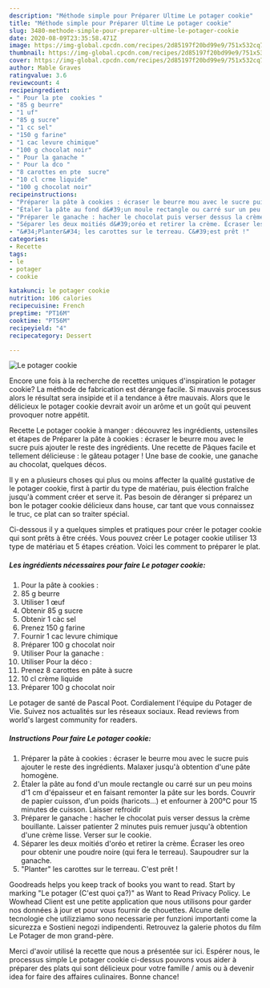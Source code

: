 ```yaml
---
description: "Méthode simple pour Préparer Ultime Le potager cookie"
title: "Méthode simple pour Préparer Ultime Le potager cookie"
slug: 3480-methode-simple-pour-preparer-ultime-le-potager-cookie
date: 2020-08-09T23:35:58.471Z
image: https://img-global.cpcdn.com/recipes/2d85197f20bd99e9/751x532cq70/le-potager-cookie-photo-principale-de-la-recette.jpg
thumbnail: https://img-global.cpcdn.com/recipes/2d85197f20bd99e9/751x532cq70/le-potager-cookie-photo-principale-de-la-recette.jpg
cover: https://img-global.cpcdn.com/recipes/2d85197f20bd99e9/751x532cq70/le-potager-cookie-photo-principale-de-la-recette.jpg
author: Mable Graves
ratingvalue: 3.6
reviewcount: 4
recipeingredient:
- " Pour la pte  cookies "
- "85 g beurre"
- "1 uf"
- "85 g sucre"
- "1 cc sel"
- "150 g farine"
- "1 cac levure chimique"
- "100 g chocolat noir"
- " Pour la ganache "
- " Pour la dco "
- "8 carottes en pte  sucre"
- "10 cl crme liquide"
- "100 g chocolat noir"
recipeinstructions:
- "Préparer la pâte à cookies : écraser le beurre mou avec le sucre puis ajouter le reste des ingrédients. Malaxer jusqu&#39;à obtention d&#39;une pâte homogène."
- "Étaler la pâte au fond d&#39;un moule rectangle ou carré sur un peu moins d&#39;1 cm d&#39;épaisseur et en faisant remonter la pâte sur les bords. Couvrir de papier cuisson, d&#39;un poids (haricots...) et enfourner à 200°C pour 15 minutes de cuisson. Laisser refroidir"
- "Préparer le ganache : hacher le chocolat puis verser dessus la crème bouillante. Laisser patienter 2 minutes puis remuer jusqu&#39;à obtention d&#39;une crème lisse. Verser sur le cookie."
- "Séparer les deux moitiés d&#39;oréo et retirer la crème. Écraser les oreo pour obtenir une poudre noire (qui fera le terreau). Saupoudrer sur la ganache."
- "&#34;Planter&#34; les carottes sur le terreau. C&#39;est prêt !"
categories:
- Recette
tags:
- le
- potager
- cookie

katakunci: le potager cookie 
nutrition: 106 calories
recipecuisine: French
preptime: "PT16M"
cooktime: "PT56M"
recipeyield: "4"
recipecategory: Dessert

---
```



![Le potager cookie](https://img-global.cpcdn.com/recipes/2d85197f20bd99e9/751x532cq70/le-potager-cookie-photo-principale-de-la-recette.jpg)

Encore une fois à la recherche de recettes uniques d'inspiration le potager cookie? La méthode de fabrication est dérange facile. Si mauvais processus alors le résultat sera insipide et il a tendance à être mauvais. Alors que le délicieux le potager cookie devrait avoir un arôme et un goût qui peuvent provoquer notre appétit.

Recette Le potager cookie à manger : découvrez les ingrédients, ustensiles et étapes de Préparer la pâte à cookies : écraser le beurre mou avec le sucre puis ajouter le reste des ingrédients. Une recette de Pâques facile et tellement délicieuse : le gâteau potager ! Une base de cookie, une ganache au chocolat, quelques décos.

Il y en a plusieurs choses qui plus ou moins affecter la qualité gustative de le potager cookie, first à partir du type de matériau, puis élection fraîche jusqu'à comment créer et serve it. Pas besoin de déranger si préparez un bon le potager cookie délicieux dans house, car tant que vous connaissez le truc, ce plat can so traiter spécial.


Ci-dessous il y a quelques simples et pratiques pour créer le potager cookie qui sont prêts à être créés. Vous pouvez créer Le potager cookie utiliser 13 type de matériau et 5 étapes création. Voici les comment to préparer le plat.

<!--inarticleads1-->

##### Les ingrédients nécessaires pour faire Le potager cookie:

1.   Pour la pâte à cookies :
1.  85 g beurre
1. Utiliser 1 œuf
1. Obtenir 85 g sucre
1. Obtenir 1 càc sel
1. Prenez 150 g farine
1. Fournir 1 cac levure chimique
1. Préparer 100 g chocolat noir
1. Utiliser  Pour la ganache :
1. Utiliser  Pour la déco :
1. Prenez 8 carottes en pâte à sucre
1.  10 cl crème liquide
1. Préparer 100 g chocolat noir


Le potager de santé de Pascal Poot. Cordialement l&#39;équipe du Potager de Vie. Suivez nos actualités sur les réseaux sociaux. Read reviews from world&#39;s largest community for readers. 

<!--inarticleads2-->

##### Instructions Pour faire Le potager cookie:

1. Préparer la pâte à cookies : écraser le beurre mou avec le sucre puis ajouter le reste des ingrédients. Malaxer jusqu&#39;à obtention d&#39;une pâte homogène.
1. Étaler la pâte au fond d&#39;un moule rectangle ou carré sur un peu moins d&#39;1 cm d&#39;épaisseur et en faisant remonter la pâte sur les bords. Couvrir de papier cuisson, d&#39;un poids (haricots...) et enfourner à 200°C pour 15 minutes de cuisson. Laisser refroidir
1. Préparer le ganache : hacher le chocolat puis verser dessus la crème bouillante. Laisser patienter 2 minutes puis remuer jusqu&#39;à obtention d&#39;une crème lisse. Verser sur le cookie.
1. Séparer les deux moitiés d&#39;oréo et retirer la crème. Écraser les oreo pour obtenir une poudre noire (qui fera le terreau). Saupoudrer sur la ganache.
1. &#34;Planter&#34; les carottes sur le terreau. C&#39;est prêt !


Goodreads helps you keep track of books you want to read. Start by marking &#34;Le potager (C&#39;est quoi ça?)&#34; as Want to Read Privacy Policy. Le Wowhead Client est une petite application que nous utilisons pour garder nos données à jour et pour vous fournir de chouettes. Alcune delle tecnologie che utilizziamo sono necessarie per funzioni importanti come la sicurezza e Sostieni negozi indipendenti. Retrouvez la galerie photos du film Le Potager de mon grand-père. 


Merci d'avoir utilisé la recette que nous a présentée sur ici. Espérer nous, le processus simple Le potager cookie ci-dessus pouvons vous aider à préparer des plats qui sont délicieux pour votre famille / amis ou à devenir idea for faire des affaires culinaires. Bonne chance!
